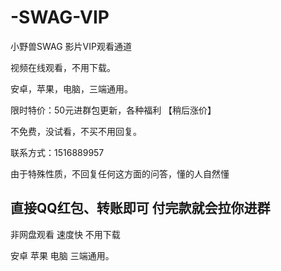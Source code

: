# -SWAG-VIP

小野兽SWAG 影片VIP观看通道 

视频在线观看，不用下载。    
    
安卓，苹果，电脑，三端通用。    
    
限时特价：50元进群包更新，各种福利 【稍后涨价】   

不免费，没试看，不买不用回复。
  
联系方式：1516889957    

由于特殊性质，不回复任何这方面的问答，懂的人自然懂    

直接QQ红包、转账即可  付完款就会拉你进群  
-----------------------------------    
    
非网盘观看 速度快 不用下载      
    
安卓 苹果 电脑 三端通用。 
